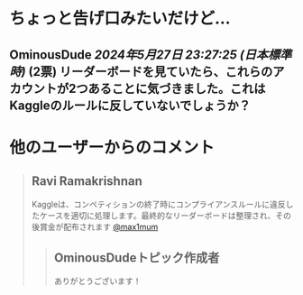# ちょっと告げ口みたいだけど…
**OminousDude** *2024年5月27日 23:27:25 (日本標準時)* (2票)
リーダーボードを見ていたら、これらのアカウントが2つあることに気づきました。これはKaggleのルールに反していないでしょうか？
---
 # 他のユーザーからのコメント
> ## Ravi Ramakrishnan
> 
> Kaggleは、コンペティションの終了時にコンプライアンスルールに違反したケースを適切に処理します。最終的なリーダーボードは整理され、その後賞金が配布されます [@max1mum](https://www.kaggle.com/max1mum) 
> 
> 
> > ## OminousDudeトピック作成者
> > 
> > ありがとうございます！
> > 
> > >
